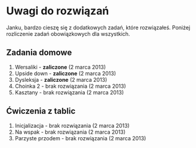 # Uwagi do rozwiązań

Janku, bardzo cieszę się z dodatkowych zadań, które rozwiązałeś. Poniżej rozliczenie zadań obowiązkowych dla wszystkich.

## Zadania domowe

1. Wersaliki - **zaliczone** (2 marca 2013)
2. Upside down - **zaliczone** (2 marca 2013)
3. Dysleksja - **zaliczone** (2 marca 2013)
4. Choinka 2 - brak rozwiązania (2 marca 2013)
5. Kasztany - brak rozwiązania (2 marca 2013)

## Ćwiczenia z tablic

1. Inicjalizacja - brak rozwiązania (2 marca 2013)
2. Na wspak - brak rozwiązania (2 marca 2013)
3. Parzyste przodem - brak rozwiązania (2 marca 2013)

